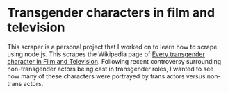 # Transgender characters in film and television

This scraper is a personal project that I worked on to learn how to scrape using node.js. This scrapes the Wikipedia page of [Every transgender character in Film and Television](https://en.wikipedia.org/wiki/List_of_transgender_characters_in_film_and_television).
Following recent controversy surrounding non-transgender actors being cast in transgender roles, I wanted to see how many of these characters were portrayed by trans actors versus non-trans actors.
